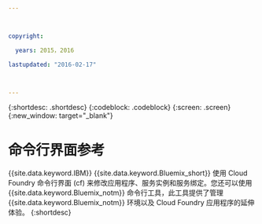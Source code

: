 ```yaml
---



copyright:

  years: 2015，2016

lastupdated: "2016-02-17"



---
```


{:shortdesc: .shortdesc}
{:codeblock: .codeblock}
{:screen: .screen}
{:new_window: target="_blank"}

# 命令行界面参考

{{site.data.keyword.IBM}} {{site.data.keyword.Bluemix_short}} 使用 Cloud Foundry 命令行界面 (cf) 来修改应用程序、服务实例和服务绑定。您还可以使用 {{site.data.keyword.Bluemix_notm}} 命令行工具，此工具提供了管理 {{site.data.keyword.Bluemix_notm}} 环境以及 Cloud Foundry 应用程序的延伸体验。
{:shortdesc}

